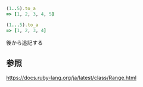 ```ruby.rb
(1..5).to_a
=> [1, 2, 3, 4, 5]
```

```ruby.rb
(1...5).to_a
=> [1, 2, 3, 4]
```

後から追記する

## 参照
https://docs.ruby-lang.org/ja/latest/class/Range.html
